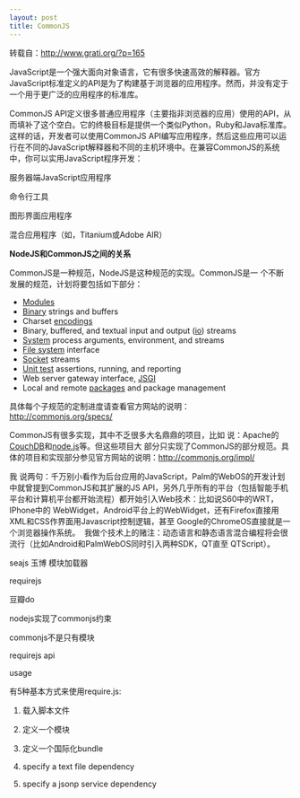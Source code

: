 ```yaml
---
layout: post
title: CommonJS
---
```

转载自：http://www.grati.org/?p=165

<span class="s1">JavaScript</span>是一个强大面向对象语言，它有很多快速高效的解释器。官方<span class="s1">JavaScript</span>标准定义的<span class="s1">API</span>是为了构建基于浏览器的应用程序。然而，并没有定于一个用于更广泛的应用程序的标准库。

<span class="s1">CommonJS API</span>定义很多普通应用程序（主要指非浏览器的应用）使用的<span class="s1">API</span>，从而填补了这个空白。它的终极目标是提供一个类似<span class="s1">Python</span>，<span class="s1">Ruby</span>和<span class="s1">Java</span>标准库。这样的话，开发者可以使用<span class="s1">CommonJS API</span>编写应用程序，然后这些应用可以运行在不同的<span class="s1">JavaScript</span>解释器和不同的主机环境中。在兼容<span class="s1">CommonJS</span>的系统中，你可以实用<span class="s1">JavaScript</span>程序开发：

服务器端<span class="s1">JavaScript</span>应用程序<span class="s1">

</span>命令行工具<span class="s1">

</span>图形界面应用程序<span class="s1">
</span>

混合应用程序（如，<span class="s1">Titanium</span>或<span class="s1">Adobe AIR</span>）

**NodeJS**<span class="s1">**和**</span>**CommonJS**<span class="s1">**之间的关系**</span>

<span class="s2">CommonJS</span>是一种规范，<span class="s2">NodeJS</span>是这种规范的实现。<span class="s2">CommonJS</span>是一<span class="s2"> </span>个不断发展的规范，计划将要包括如下部分：

*   [Modules](http://wiki.commonjs.org/wiki/Modules)
*   <span class="s3">[Binary](http://wiki.commonjs.org/wiki/Binary)</span> strings and buffers
*   Charset&nbsp;[<span class="s3">encodings</span>](http://wiki.commonjs.org/wiki/Encodings)
*   Binary, buffered, and textual input and output ([<span class="s3">io</span>](http://wiki.commonjs.org/wiki/IO)) streams
*   <span class="s3">[System](http://wiki.commonjs.org/wiki/System)</span> process arguments, environment, and streams
*   [File system](http://wiki.commonjs.org/wiki/Filesystem)<span class="s4"> interface</span>
*   [Socket](http://wiki.commonjs.org/wiki/Sockets)<span class="s4"> streams</span>
*   <span class="s3">[Unit test](http://wiki.commonjs.org/wiki/Unit_Testing)</span> assertions, running, and reporting
*   Web server gateway interface,&nbsp;[<span class="s3">JSGI</span>](http://wiki.commonjs.org/wiki/JSGI)
*   Local and remote&nbsp;[<span class="s3">packages</span>](http://wiki.commonjs.org/wiki/Packages) and package management

<span class="s5">具体每个子规范的定制进度请查看官方网站的说明：[<span class="s6">http://commonjs.org/specs/</span>](http://commonjs.org/specs/)</span>

<span class="s2">CommonJS</span>有很多实现，其中不乏很多大名鼎鼎的项目，比如<span class="s2"> </span>说：<span class="s2">Apache</span>的[<span class="s6">CouchDB</span>](http://couchdb.apache.org/)和[<span class="s6">node.js</span>](http://nodejs.org/)等。但这些项目大<span class="s2"> </span>部分只实现了<span class="s2">CommonJS</span>的部分规范。具体的项目和实现部分参见官方网站的说明：[<span class="s6">http://commonjs.org/impl/</span>](http://commonjs.org/impl/)

我<span class="s2"> </span>说两句：千万别小看作为后台应用的<span class="s2">JavaScript</span>，<span class="s2">Palm</span>的<span class="s2">WebOS</span>的开发计划中就曾提到<span class="s2">CommonJS</span>和其扩展的<span class="s2">JS API</span>，另外几乎所有的平台（包括智能手机平台和计算机平台都开始流程）都开始引入<span class="s2">Web</span>技术：比如说<span class="s2">S60</span>中的<span class="s2">WRT</span>，<span class="s2">IPhone</span>中的<span class="s2"> WebWidget</span>，<span class="s2">Android</span>平台上的<span class="s2">WebWidget</span>，还有<span class="s2">Firefox</span>直接用<span class="s2">XML</span>和<span class="s2">CSS</span>作界面用<span class="s2">Javascript</span>控制逻辑，甚至<span class="s2"> Google</span>的<span class="s2">ChromeOS</span>直接就是一个浏览器操作系统。<span class="s2"> &nbsp;</span>我做个技术上的赌注：动态语言和静态语言混合编程将会很流行（比如<span class="s2">Android</span>和<span class="s2">PalmWebOS</span>同时引入两种<span class="s2">SDK</span>，<span class="s2">QT</span>直至<span class="s2"> QTScript</span>）。

seajs 玉博 模块加载器

requirejs

豆瓣do

nodejs实现了commonjs约束

commonjs不是只有模块

requirejs api

usage&nbsp;

有5种基本方式来使用require.js:

1. 载入脚本文件

2. 定义一个模块

3. 定义一个国际化bundle

4. specify a text file dependency

5. specify a jsonp service dependency